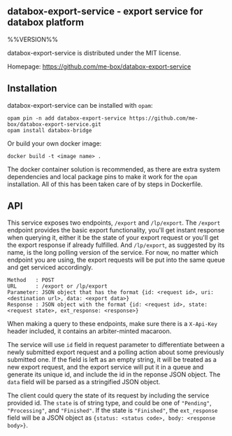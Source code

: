 databox-export-service - export service for databox platform
-------------------------------------------------------------------------------
%%VERSION%%

databox-export-service is distributed under the MIT license.

Homepage: https://github.com/me-box/databox-export-service

## Installation

databox-export-service can be installed with `opam`:

	opam pin -n add databox-export-service https://github.com/me-box/databox-export-service.git
    opam install databox-bridge


Or build your own docker image:

    docker build -t <image name> .

The docker container solution is recommended, as there are extra system dependencies and local package pins to make it work for the `opam` installation. All of this has been taken care of by steps in Dockerfile.


## API

This service exposes two endpoints, `/export` and `/lp/export`. The `/export` endpoint provides the basic export functionality, you'll get instant response when querying it, either it be the state of your export request or you'll get the export response if already fulfilled. And `/lp/export`, as suggested by its name, is the long polling version of the service. For now, no matter which endpoint you are using, the export requests will be put into the same queue and get serviced accordingly.

    Method   : POST
	URL      : /export or /lp/export
	Parameter: JSON object that has the format {id: <request id>, uri: <destination url>, data: <export data>}
	Response : JSON object with the format {id: <request id>, state: <request state>, ext_response: <response>}

When making a query to these endpoints, make sure there is a `X-Api-Key` header included, it contains an arbiter-minted macaroon.

The service will use `id` field in request parameter to differentiate between a newly submitted export request and a polling action about some previously submitted one. If the field is left as an empty string, it will be treated as a new export request, and the export service will put it in a queue and generate its unique id, and include the id in the reponse JSON object. The `data` field will be parsed as a stringified JSON object.

The client could query the state of its request by including the service provided id. The `state` is of string type, and could be one of `"Pending"`, `"Processing"`, and `"Finished"`. If the state is `"Finished"`, the `ext_response` field will be a JSON object as `{status: <status code>, body: <response body>}`.

